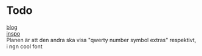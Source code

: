 # Todo
[blog](https://getreuer.info/posts/keyboards/index.html)  
[inspo](https://imgur.com/a/corne-crkbd-layout-DKzQ9TL)  
Planen är att den andra ska visa "qwerty number symbol extras" respektivt, i ngn cool font  
